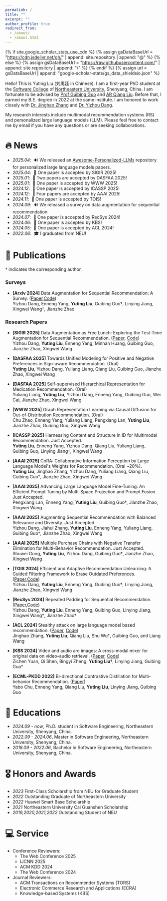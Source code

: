 ```yaml
---
permalink: /
title: ""
excerpt: ""
author_profile: true
redirect_from: 
  - /about/
  - /about.html
---
```


{% if site.google_scholar_stats_use_cdn %}
{% assign gsDataBaseUrl = "https://cdn.jsdelivr.net/gh/" | append: site.repository | append: "@" %}
{% else %}
{% assign gsDataBaseUrl = "https://raw.githubusercontent.com/" | append: site.repository | append: "/" %}
{% endif %}
{% assign url = gsDataBaseUrl | append: "google-scholar-stats/gs_data_shieldsio.json" %}

<span class='anchor' id='about-me'></span>

Hello! This is Yuting Liu (刘禹廷 in Chinese). I am a first-year PhD student at the [Software College](http://sc.neu.edu.cn/) of [Northeastern University](http://www.neu.edu.cn/), Shenyang, China. I am fortunate to be advised by [Prof Guibing Guo](https://guoguibing.github.io/cn/) and [AR Qiang Liu](https://people.ucas.edu.cn/~qiangliu?language=en). Before that, I earned my B.E. degree in 2022 at the same institute. I am honored to work closely with [Dr. Jinghao Zhang](https://scholar.google.com/citations?user=2yXhkbsAAAAJ&hl=en) and [Dr. Yizhou Dang](https://kinggugu.github.io/). 

My research interests include multimodal recommendation systems (RS) and personalized large language models (LLM). Please feel free to contact me by email if you have any questions or are seeking collaborations.


# 🔥 News
- *2025.04*: &nbsp;🔊 We released an [Awesome-Personalized-LLMs](https://github.com/VanillaCreamer/Awesome-Personalized-LLMs) repository for personalized large language models papers.
- *2025.04*: &nbsp;🎉 One paper is accepted by SIGIR 2025!
- *2025.01*: &nbsp;🎉 Two papers are accepted by DASFAA 2025!
- *2025.01*: &nbsp;🎉 One paper is accepted by WWW 2025!
- *2024.12*: &nbsp;🎉 One paper is accepted by ICASSP 2025!
- *2024.12*: &nbsp;🎉 Four papers are accepted by AAAI 2025!
- *2024.11*: &nbsp;🎉 One paper is accepted by TOIS!
- *2024.09*: &nbsp;🔊 We released a survey on data augmentation for sequential recommendation
- *2024.07*: &nbsp;🎉 One paper is accepted by RecSys 2024!
- *2024.06*: &nbsp;🎉 One paper is accepted by KBS!
- *2024.05*: &nbsp;🎉 One paper is accepted by ACL 2024!
- *2022.06*: &nbsp;🎓 I graduated from NEU!

# 📝 Publications 

† indicates the corresponding author.

### Surveys

- **\[Arxiv 2024\]** Data Augmentation for Sequential Recommendation: A Survey. ([Paper](https://arxiv.org/pdf/2409.13545),[Code](https://github.com/KingGugu/DA-CL-4Rec))  
  Yizhou Dang, Enneng Yang, **Yuting Liu**, Guibing Guo†, Linying Jiang, Xingwei Wang†, Jianzhe Zhao

### Research Papers

- **\[SIGIR 2025\]** Data Augmentation as Free Lunch: Exploring the Test-Time Augmentation for Sequential Recommendation. ([Paper](https://arxiv.org/abs/2504.04843), [Code](https://github.com/KingGugu/TTA4SR))  
  Yizhou Dang, **Yuting Liu**, Enneng Yang, Minhan Huang, Guibing Guo, Jianzhe Zhao, Xingwei Wang

- **\[DASFAA 2025\]** Towards Unified Modeling for Positive and Negative Preferences in Sign-aware Recommendation. (Oral)  
  **Yuting Liu**, Yizhou Dang, Yuliang Liang, Qiang Liu, Guibing Guo, Jianzhe Zhao, Xingwei Wang

- **\[DASFAA 2025\]** Self-supervised Hierarchical Representation for Medication Recommendation. (Oral)  
  Yuliang Liang, **Yuting Liu**, Yizhou Dang, Enneng Yang, Guibing Guo, Wei Cai, Jianzhe Zhao, Xingwei Wang

- **\[WWW 2025\]** Graph Representation Learning via Causal Diffusion for Out-of-Distribution Recommendation. (Oral)  
  Chu Zhao, Enneng Yang, Yuliang Liang, Pengxiang Lan, **Yuting Liu**, Jianzhe Zhao, Guibing Guo, Xingwei Wang

- **\[ICASSP 2025\]** Harnessing Content and Structure in ID for Multimodal Recommendation. Just Accepted.  
  **Yuting Liu**, Enneng Yang, Yizhou Dang, Qiang Liu, Yuliang Liang, Guibing Guo, Linying Jiang†, Xingwei Wang

- **\[AAAI 2025\]** CoRA: Collaborative Information Perception by Large Language Model's Weights for Recommendation. (Oral ~20%).  
  **Yuting Liu**, Jinghao Zhang, Yizhou Dang, Yuliang Liang, Qiang Liu, Guibing Guo†, Jianzhe Zhao, Xingwei Wang
  
- **\[AAAI 2025\]** Advancing Large Language Model Fine-Tuning: An Efficient Prompt Tuning by Multi-Space Projection and Prompt Fusion. Just Accepted.  
  Pengxiang Lan, Enneng Yang, **Yuting Liu**, Guibing Guo†, Jianzhe Zhao, Xingwei Wang
  
- **\[AAAI 2025\]** Augmenting Sequential Recommendation with Balanced Relevance and Diversity. Just Accepted.  
  Yizhou Dang, Jiahui Zhang, **Yuting Liu**, Enneng Yang, Yuliang Liang, Guibing Guo†, Jianzhe Zhao, Xingwei Wang

- **\[AAAI 2025\]** Multiple Purchase Chains with Negative Transfer Elimination for Multi-Behavior Recommendation. Just Accepted.  
  Shuwei Gong, **Yuting Liu**, Yizhou Dang, Guibing Guo†, Jianzhe Zhao, Xingwei Wang

- **\[TOIS 2024\]** Efficient and Adaptive Recommendation Unlearning: A Guided Filtering Framework to Erase Outdated Preferences. ([Paper](https://dl.acm.org/doi/10.1145/3706633),[Code](https://github.com/KingGugu/GFEraser))  
  Yizhou Dang, **Yuting Liu**, Enneng Yang, Guibing Guo†, Linying Jiang, Jianzhe Zhao, Xingwei Wang

- **\[RecSys 2024\]** Repeated Padding for Sequential Recommendation. ([Paper](https://arxiv.org/abs/2403.06372),[Code](https://github.com/KingGugu/RepPad))  
  Yizhou Dang, **Yuting Liu**, Enneng Yang, Guibing Guo, Linying Jiang, Xingwei Wang†, Jianzhe Zhao†

- **\[ACL 2024\]** Stealthy attack on large language model based recommendation. ([Paper](https://aclanthology.org/2024.acl-long.318/), [Code](https://github.com/CRIPAC-DIG/RecTextAttack))  
  Jinghao Zhang, **Yuting Liu**, Qiang Liu, Shu Wu†, Guibing Guo, and Liang Wang

- **\[KBS 2024\]** Video and audio are images: A cross-modal mixer for original data on video–audio retrieval. ([Paper](https://www.sciencedirect.com/science/article/pii/S095070512400710X), [Code](https://github.com/Alexius233/Video-and-Audio-are-Images))  
   Zichen Yuan, Qi Shen, Bingyi Zheng, **Yuting Liu**†, Linying Jiang, Guibing Guo†

- **\[ECML-PKDD 2022\]** Bi-directional Contrastive Distillation for Multi-behavior Recommendation. ([Paper](https://link.springer.com/chapter/10.1007/978-3-031-26387-3_30))  
  Yabo Chu, Enneng Yang, Qiang Liu, **Yuting Liu**, Linying Jiang, Guibing Guo

# 📖 Educations
- *2024.09 - now*, Ph.D. student in Software Engineering, Northeastern University, Shenyang, China.
- *2022.09 - 2024.06*, Master in Software Engineering, Northeastern University, Shenyang, China.
- *2018.09 - 2022.06*, Bachelor in Software Engineering, Northeastern University, Shenyang, China.

# 🎖 Honors and Awards
- *2023* First-Class Scholarship from NEU for Graduate Student
- *2022* Outstanding Graduate of Northeastern University
- *2022* Huawei Smart Base Scholarship
- *2021* Northeastern University Cai Guanshen Scholarship
- *2019,2020,2021,2022* Outstanding Student of NEU

# 💻 Service
- Conference Reviewers:
  - The Web Conference 2025
  - IJCNN 2025
  - ACM KDD 2024
  - The Web Conference 2024
- Journal Reviewers:
  - ACM Transactions on Recommender Systems (TORS)
  - Electronic Commerce Research and Applications (ECRA)
  - Knowledge-based Systems (KBS)


<script type='text/javascript' id='clustrmaps' src='//cdn.clustrmaps.com/map_v2.js?cl=343739&w=300&t=tt&d=eimuBYNRaOftpcjrQ9vfEm6Gggdhdu4Hf6ZB0_3CvPA&co=ffffff&cmo=009fff&cmn=18e0ff&ct=00196b'></script>
